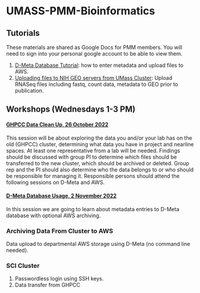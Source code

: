 # UMASS-PMM-Bioinformatics
## Tutorials
These materials are shared as Google Docs for PMM members. You will need to sign into your personal google account to be able to view them.
1) [D-Meta Database Tutorial](https://docs.google.com/document/d/1-4CtVQVi1NndnSaiZLkmd72AcA6bWLN5QboKlty3bow/edit#heading=h.eec4vsk5dr50): how to enter metadata and upload files to AWS.
2) [Uploading files to NIH GEO servers from UMass Cluster](https://docs.google.com/document/d/10uSW0J0OT6VzZE-bgrsPcA1pqqDnwtxyMrPeOUiAPVg/edit): Upload RNASeq files including fastq, count data, metadata to GEO prior to publication.

## Workshops (Wednesdays 1-3 PM)
#### [GHPCC Data Clean Up, 26 October 2022](2022/10/files.md)
This session will be about exploring the data you and/or your lab has on the old (GHPCC) cluster, determining what data you have in project and nearline spaces. At least one representative from a lab will be needed. Findings should be discussed with group PI to determine which files should be transferred to the new cluster, which should be archived or deleted. Group rep and the PI should also determine who the data belongs to or who should be responsible for managing it. Responsible persons should attend the following sessions on D-Meta and AWS.  
#### [D-Meta Database Usage, 2 November 2022](2022/11/dmeta.md)
In this session we are going to learn about metadata entries to D-Meta database with optional AWS archiving.
### Archiving Data From Cluster to AWS
Data upload to departmental AWS storage using D-Meta (no command line needed).
### SCI Cluster
1) Passwordless login using SSH keys.
2) Data transfer from GHPCC
